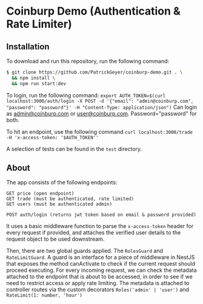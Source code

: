 
# Coinburp Demo (Authentication & Rate Limiter)

## Installation

To download and run this repository, run the following command:
```bash
$ git clone https://github.com/PatrickGeyer/coinburp-demo.git . \
  && npm install \
  && npm run start:dev
```

To login, run the following command:
```export AUTH_TOKEN=$(curl localhost:3000/auth/login -X POST -d '{"email": "admin@coinburp.com", "password": "password"}' -H "Content-Type: application/json")```
Can login as admin@coinburp.com or user@coinburp.com. Password="password" for both.

To hit an endpoint, use the following command `curl localhost:3000/trade  -H 'x-access-token: '$AUTH_TOKEN''`

A selection of tests can be found in the `test` directory.
## About
The app consists of the following endpoints: 

```
GET price (open endpoint)
GET trade (must be authenticated, rate limited)
GET users (must be authenticated admin)

POST auth/login (returns jwt token based on email & password provided)
```

It uses a basic middleware function to parse the ```x-access-token``` header for every request if provided, and attaches the verified user details to the request object to be used downstream.

Then, there are two global guards applied. The ```RolesGuard``` and ```RateLimitGuard```. A guard is an interface for a piece of middleware in NestJS that exposes the method canActivate to check if the current request should proceed executing. 
For every incoming request, we can check the metadata attached to the endpoint that is about to be accessed, in order to see if we need to restrict access or apply rate limiting.
The metadata is attached to controller routes via the custom decorators ```Roles('admin' | 'user')``` and ```RateLimit(1: number, 'hour')```